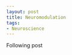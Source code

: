 ```yaml
---
layout: post
title: Neuromodulation
tags: 
- Neuroscience 
---
```


<script src="https://cdn.mathjax.org/mathjax/latest/MathJax.js?config=TeX-AMS-MML_HTMLorMML" type="text/javascript"></script>
Following post 


